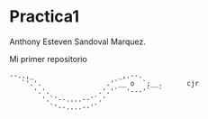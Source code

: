 # Practica1
Anthony Esteven Sandoval Marquez.

Mi primer repositorio


    --..,_                     _,.--.
       `'.'.                .'`__ o  `;__.      cjr
          '.'.            .'.'`  '---'`  `
            '.`'--....--'`.'
              `'--....--'`